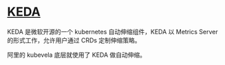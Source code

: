 # [KEDA](https://github.com/kedacore/keda)

KEDA 是微软开源的一个 kubernetes 自动伸缩组件，KEDA 以 Metrics Server 的形式工作，允许用户通过 CRDs 定制伸缩策略。

阿里的 kubevela 底层就使用了 KEDA 做自动伸缩。

